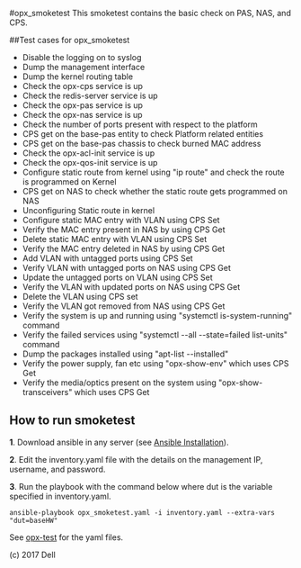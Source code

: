 #opx_smoketest
This smoketest contains the basic check on PAS, NAS, and CPS.
 
##Test cases for opx_smoketest

- Disable the logging on to syslog
- Dump the management interface 
- Dump the kernel routing table
- Check the opx-cps service is up
- Check the redis-server service is up
- Check the opx-pas service is up
- Check the opx-nas service is up
- Check the number of ports present with respect to the platform
- CPS get on the base-pas entity to check Platform related entities
- CPS get on the base-pas chassis to check burned MAC address
- Check the opx-acl-init service is up
- Check the opx-qos-init service is up
- Configure static route from kernel using "ip route" and check the route is programmed on Kernel
- CPS get on NAS to check whether the static route gets programmed on NAS
- Unconfiguring Static route in kernel
- Configure static MAC entry with VLAN using CPS Set
- Verify the MAC entry present in NAS by using CPS Get
- Delete static MAC entry with VLAN using CPS Set
- Verify the MAC entry deleted in NAS by using CPS Get
- Add VLAN with untagged ports using CPS Set
- Verify VLAN with untagged ports on NAS using CPS Get
- Update the untagged ports on VLAN using CPS Set
- Verify the VLAN with updated ports on NAS using CPS Get
- Delete the VLAN using CPS set
- Verify the VLAN got removed from NAS using CPS Get
- Verify the system is up and running using "systemctl is-system-running" command
- Verify the failed services using "systemctl --all --state=failed list-units" command
- Dump the packages installed using "apt-list --installed"
- Verify the power supply, fan etc using "opx-show-env" which uses CPS Get
- Verify the media/optics present on the system using "opx-show-transceivers" which uses CPS Get

## How to run smoketest
**1**. Download ansible in any server (see [Ansible Installation](http://docs.ansible.com/ansible/intro_installation.html)).

**2**. Edit the inventory.yaml file with the details on the management IP, username, and password.

**3**. Run the playbook with the command below where dut is the variable specified in inventory.yaml.

    ansible-playbook opx_smoketest.yaml -i inventory.yaml --extra-vars "dut=baseHW"
 
See [opx-test](https://github.com/open-switch/opx-test/) for the yaml files.
 
(c) 2017 Dell
